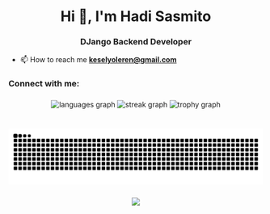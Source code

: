 
<h1 align="center">Hi 👋, I'm Hadi Sasmito</h1>
<h3 align="center">DJango Backend Developer</h3>


- 📫 How to reach me **keselyoleren@gmail.com**

<h3 align="left">Connect with me:</h3>
<p align="left">
</p>

###

<div align="center">
  <img src="https://github-readme-stats.vercel.app/api/top-langs?username=keselyoleren&locale=en&hide_title=false&layout=compact&card_width=320&langs_count=5&theme=tokyonight&hide_border=false&order=2" height="150" alt="languages graph"  />
  <img src="https://streak-stats.demolab.com?user=keselyoleren&locale=en&mode=daily&theme=tokyonight&hide_border=false&border_radius=5&order=3" height="150" alt="streak graph"  />
  <img src="https://github-profile-trophy.vercel.app?username=keselyoleren&theme=kimbie_dark&column=-1&row=1&margin-w=8&margin-h=8&no-bg=false&no-frame=false&order=4" height="150" alt="trophy graph"  />
</div>

###

<br clear="both">

<img src="https://raw.githubusercontent.com/keselyoleren/keselyoleren/output/snake.svg" alt="Snake animation" />

###

<div align="center">
  <img src="https://visitor-badge.laobi.icu/badge?page_id=keselyoleren.keselyoleren&"  />
</div>
